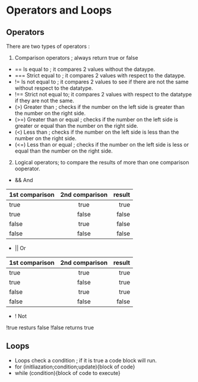 # Operators and Loops

## Operators

<p> There are two types of operators :</p>

1. Comparison operators ; always return true or false

- == Is equal to ; it compares 2 values without the dataype.
- === Strict equal to ; it compares 2 values with respect to the dataype.
- != Is not equal to ; it compares 2 values to see if there are not the same without respect to the datatype.
- !== Strict not equal to; it compares 2 values with respect to the datatype if they are not the same.
- (>) Greater than ; checks if the number on the left side is greater than the number on the right side.
- (>=) Greater than or equal ; checks if the number on the left side is greater or equal than the number on the right side.
- (<) Less than ; checks if the number on the left side is less than the number on the right side.
- (<=) Less than or equal ; checks if the number on the left side is less or equal than the number on the right side.

2. Logical operators; to compare the results of more than one comparison ooperator.
- && And 

| 1st comparison      | 2nd comparison | result     |
| :---        |    :----:   |          ---: |
| true      | true       | true   |
| true   | false        | false      |
| false   | true        | false      |
| false   | false        | false      |

- || Or

| 1st comparison      | 2nd comparison | result     |
| :---        |    :----:   |          ---: |
| true      | true       | true   |
| true   | false        | true      |
| false   | true        | true      |
| false   | false        | false      |

- ! Not

!true resturs false
!false returns true

## Loops
- Loops check a condition ; if it is true a code block will run.
- for (initliazation;condition;update){block of code}
- while (condition){block of code to execute}

